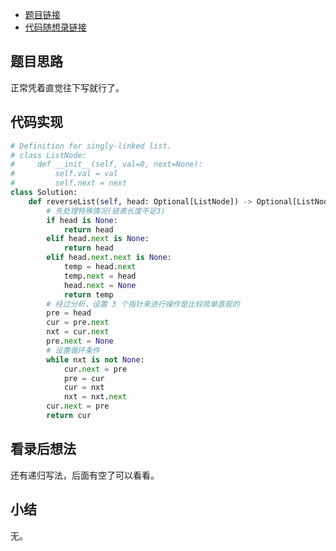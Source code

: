 - [题目链接](https://leetcode.cn/problems/reverse-linked-list/)
- [代码随想录链接](https://programmercarl.com/0206.%E7%BF%BB%E8%BD%AC%E9%93%BE%E8%A1%A8.html#%E7%AE%97%E6%B3%95%E5%85%AC%E5%BC%80%E8%AF%BE)

## 题目思路

正常凭着直觉往下写就行了。

## 代码实现

```Python
# Definition for singly-linked list.
# class ListNode:
#     def __init__(self, val=0, next=None):
#         self.val = val
#         self.next = next
class Solution:
    def reverseList(self, head: Optional[ListNode]) -> Optional[ListNode]:
        # 先处理特殊情况(链表长度不足3)
        if head is None:
            return head
        elif head.next is None:
            return head
        elif head.next.next is None:
            temp = head.next
            temp.next = head
            head.next = None
            return temp
        # 经过分析，设置 3 个指针来进行操作是比较简单直观的
        pre = head
        cur = pre.next
        nxt = cur.next
        pre.next = None
        # 设置循环条件
        while nxt is not None:
            cur.next = pre
            pre = cur
            cur = nxt
            nxt = nxt.next
        cur.next = pre
        return cur
```

## 看录后想法

还有递归写法，后面有空了可以看看。

## 小结

无。